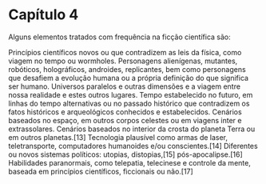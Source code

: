 # Capítulo 4

Alguns elementos tratados com frequência na ficção científica são:

Princípios científicos novos ou que contradizem as leis da física, como viagem no tempo ou wormholes.
Personagens alienígenas, mutantes, robóticos, holográficos, androides, replicantes, bem como personagens que desafiem a evolução humana ou a própria definição do que significa ser humano.
Universos paralelos e outras dimensões e a viagem entre nossa realidade e estes outros lugares.
Tempo estabelecido no futuro, em linhas do tempo alternativas ou no passado histórico que contradizem os fatos históricos e arqueológicos conhecidos e estabelecidos.
Cenários baseados no espaço, em outros corpos celestes ou em viagens inter e extrassolares.
Cenários baseados no interior da crosta do planeta Terra ou em outros planetas.[13]
Tecnologia plausível como armas de laser, teletransporte, computadores humanoides e/ou conscientes.[14]
Diferentes ou novos sistemas políticos: utopias, distopias,[15] pós-apocalipse.[16]
Habilidades paranormais, como telepatia, telecinese e controle da mente, baseada em princípios científicos, ficcionais ou não.[17]